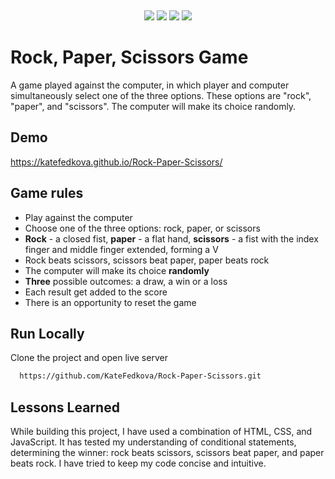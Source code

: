 ﻿﻿<p align="center">
<img src="https://img.shields.io/badge/HTML-239120?style=for-the-badge&logo=html5&logoColor=white"> 
<img src="https://img.shields.io/badge/JavaScript-323330?style=for-the-badge&logo=javascript&logoColor=F7DF1E">
<img src="https://img.shields.io/badge/CSS-239120?&style=for-the-badge&logo=css3&logoColor=white">
<img src="https://img.shields.io/badge/Visual_Studio_Code-0078D4?style=for-the-badge&logo=visual%20studio%20code&logoColor=white">
</p>

# Rock, Paper, Scissors Game

A game played against the computer, in which player and computer simultaneously select one of the three options. These options are "rock", "paper", and "scissors". The computer will make its choice randomly.

## Demo

https://katefedkova.github.io/Rock-Paper-Scissors/

## Game rules

- Play against the computer
- Choose one of the three options: rock, paper, or scissors
- **Rock** - a closed fist, **paper** - a flat hand, **scissors** - a fist with the index finger and middle finger extended, forming a V
- Rock beats scissors, scissors beat paper, paper beats rock
- The computer will make its choice **randomly**
- **Three** possible outcomes: a draw, a win or a loss
- Each result get added to the score
- There is an opportunity to reset the game

## Run Locally

Clone the project and open live server

```bash
  https://github.com/KateFedkova/Rock-Paper-Scissors.git
```

## Lessons Learned

While building this project, I have used a combination of HTML, CSS, and JavaScript. It has tested my understanding of conditional statements, determining the winner: rock beats scissors, scissors beat paper, and paper beats rock. I have tried to keep my code concise and intuitive.
